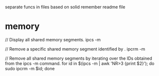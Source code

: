 separate funcs in files based on solid
remember readme file

# memory
// Display all shared memory segments.
ipcs -m

// Remove a specific shared memory segment identified by <shmid>.
ipcrm -m <shmid>

// Remove all shared memory segments by iterating over the IDs obtained from the ipcs -m command.
for id in $(ipcs -m | awk 'NR>3 {print $2}'); do sudo ipcrm -m $id; done